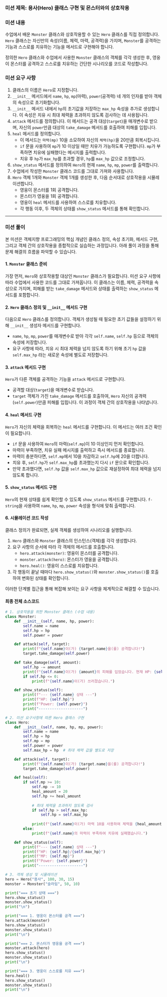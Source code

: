 ### **미션 제목**: 용사(Hero) 클래스 구현 및 몬스터와의 상호작용

### **미션 내용**

수업에서 배운 `Monster` 클래스와 상호작용할 수 있는 `Hero` 클래스를 직접 정의합니다. `Hero` 클래스는 자신만의 속성(이름, 체력, 마력, 공격력)을 가지며, `Monster`를 공격하는 기능과 스스로를 치유하는 기능을 메서드로 구현해야 합니다.

정의한 `Hero` 클래스와 수업에서 사용한 `Monster` 클래스의 객체를 각각 생성한 후, 영웅이 몬스터를 공격하고 스스로를 치유하는 간단한 시나리오를 코드로 작성합니다.

### **미션 요구 사항**

1.  클래스의 이름은 `Hero`로 지정합니다.
2.  `__init__` 메서드에서 `name`, `hp`, `mp`(마력), `power`(공격력) 네 개의 인자를 받아 객체의 속성으로 초기화합니다.
3.  `__init__` 메서드 내에서 `hp`의 초기값을 저장하는 `max_hp` 속성을 추가로 생성합니다. 이 속성은 치유 시 최대 체력을 초과하지 않도록 검사하는 데 사용됩니다.
4.  `attack` 메서드를 정의합니다. 이 메서드는 공격 대상(`target`)을 매개변수로 받으며, 자신의 `power`만큼 대상의 `take_damage` 메서드를 호출하여 피해를 입힙니다.
5.  `heal` 메서드를 정의합니다.
    *   이 메서드는 `마력(mp)` 10을 소모하여 자신의 `체력(hp)`을 20만큼 회복시킵니다.
    *   `if` 문을 사용하여 `mp`가 10 이상일 때만 치유가 가능하도록 구현합니다. `mp`가 부족하면 치유에 실패했다는 메시지를 출력합니다.
    *   치유 후 `hp`가 `max_hp`를 초과할 경우, `hp`를 `max_hp` 값으로 조정합니다.
6.  `show_status` 메서드를 정의하여 `Hero`의 현재 `name`, `hp`, `mp`, `power`를 출력합니다.
7.  수업에서 작성한 `Monster` 클래스 코드를 그대로 가져와 사용합니다.
8.  `Hero` 객체 1개와 `Monster` 객체 1개를 생성한 후, 다음 순서대로 상호작용을 시뮬레이션합니다.
    *   영웅이 몬스터를 1회 공격합니다.
    *   몬스터가 영웅을 1회 공격합니다.
    *   영웅이 `heal` 메서드를 사용하여 스스로를 치유합니다.
    *   각 행동 이후, 두 객체의 상태를 `show_status` 메서드를 통해 확인합니다.

---

### **미션 풀이**

본 미션은 객체지향 프로그래밍의 핵심 개념인 클래스 정의, 속성 초기화, 메서드 구현, 그리고 객체 간의 상호작용을 종합적으로 실습하는 과정입니다. 아래 풀이 과정을 통해 문제 해결의 흐름을 파악할 수 있습니다.

#### **1. `Monster` 클래스 준비**

가장 먼저, `Hero`와 상호작용할 대상인 `Monster` 클래스가 필요합니다. 미션 요구 사항에 따라 수업에서 사용한 코드를 그대로 가져옵니다. 이 클래스는 이름, 체력, 공격력을 속성으로 가지며, 피해를 받는 `take_damage` 메서드와 상태를 출력하는 `show_status` 메서드를 포함합니다.

#### **2. `Hero` 클래스 정의 및 `__init__` 메서드 구현**

다음으로 `Hero` 클래스를 정의합니다. 객체가 생성될 때 필요한 초기 값들을 설정하기 위해 `__init__` 생성자 메서드를 구현합니다.

*   `name`, `hp`, `mp`, `power`를 매개변수로 받아 각각 `self.name`, `self.hp` 등으로 객체의 속성에 저장합니다.
*   요구 사항에 따라, 치유 시 최대 체력을 넘지 않도록 하기 위해 초기 `hp` 값을 `self.max_hp` 라는 새로운 속성에 별도로 저장합니다.

#### **3. `attack` 메서드 구현**

`Hero`가 다른 객체를 공격하는 기능을 `attack` 메서드로 구현합니다.

*   공격할 대상(`target`)을 매개변수로 받습니다.
*   `target` 객체가 가진 `take_damage` 메서드를 호출하여, `Hero` 자신의 공격력(`self.power`)만큼 피해를 입힙니다. 이 과정이 객체 간의 상호작용을 나타냅니다.

#### **4. `heal` 메서드 구현**

`Hero`가 자신의 체력을 회복하는 `heal` 메서드를 구현합니다. 이 메서드는 여러 조건 확인이 필요합니다.

*   `if` 문을 사용하여 `Hero`의 마력(`self.mp`)이 10 이상인지 먼저 확인합니다.
*   마력이 부족하면, 치유 실패 메시지를 출력하고 즉시 메서드를 종료합니다.
*   마력이 충분하다면, `self.mp`에서 10을 차감하고 `self.hp`에 20을 더합니다.
*   치유 후, `self.hp`가 `self.max_hp`를 초과했는지 다시 `if` 문으로 확인합니다.
*   만약 초과했다면, `self.hp` 값을 `self.max_hp` 값으로 재설정하여 최대 체력을 넘지 않도록 합니다.

#### **5. `show_status` 메서드 구현**

`Hero`의 현재 상태를 쉽게 확인할 수 있도록 `show_status` 메서드를 구현합니다. `f-string`을 사용하여 `name`, `hp`, `mp`, `power` 속성을 형식에 맞춰 출력합니다.

#### **6. 시뮬레이션 코드 작성**

클래스 정의가 완료되면, 실제 객체를 생성하여 시나리오를 실행합니다.

1.  `Hero` 클래스와 `Monster` 클래스의 인스턴스(객체)를 각각 생성합니다.
2.  요구 사항의 순서에 따라 각 객체의 메서드를 호출합니다.
    *   `hero.attack(monster)`: 영웅이 몬스터를 공격합니다.
    *   `monster.attack(hero)`: 몬스터가 영웅을 공격합니다.
    *   `hero.heal()`: 영웅이 스스로를 치유합니다.
3.  각 행동이 끝날 때마다 `hero.show_status()`와 `monster.show_status()`를 호출하여 변화된 상태를 확인합니다.

이러한 단계별 접근을 통해 복잡해 보이는 요구 사항을 체계적으로 해결할 수 있습니다.

#### **최종 전체 소스코드**

```python
# 1. 상호작용을 위한 Monster 클래스 (수업 내용)
class Monster:
    def __init__(self, name, hp, power):
        self.name = name
        self.hp = hp
        self.power = power

    def attack(self, target):
        print(f"{self.name}이(가) {target.name}을(를) 공격합니다!")
        target.take_damage(self.power)

    def take_damage(self, amount):
        self.hp -= amount
        print(f"{self.name}이(가) {amount}의 피해를 입었습니다. 현재 HP: {self.hp}")
        if self.hp <= 0:
            print(f"{self.name}이(가) 쓰러졌습니다.")

    def show_status(self):
        print(f"--- {self.name} 상태 ---")
        print(f"HP: {self.hp}")
        print(f"Power: {self.power}")
        print("--------------------")

# 2. 미션 요구사항에 따른 Hero 클래스 구현
class Hero:
    def __init__(self, name, hp, mp, power):
        self.name = name
        self.hp = hp
        self.mp = mp
        self.power = power
        self.max_hp = hp  # 최대 체력 값을 별도로 저장

    def attack(self, target):
        print(f"{self.name}이(가) {target.name}을(를) 공격합니다!")
        target.take_damage(self.power)

    def heal(self):
        if self.mp >= 10:
            self.mp -= 10
            heal_amount = 20
            self.hp += heal_amount
            
            # 최대 체력을 초과하지 않도록 검사
            if self.hp > self.max_hp:
                self.hp = self.max_hp
            
            print(f"{self.name}이(가) 마력 10을 사용하여 체력을 {heal_amount}만큼 회복했습니다.")
        else:
            print(f"{self.name}의 마력이 부족하여 치유에 실패했습니다.")

    def show_status(self):
        print(f"--- {self.name} 상태 ---")
        print(f"HP: {self.hp}/{self.max_hp}")
        print(f"MP: {self.mp}")
        print(f"Power: {self.power}")
        print("--------------------")

# 3. 객체 생성 및 시뮬레이션
hero = Hero("용사", 100, 30, 15)
monster = Monster("슬라임", 50, 10)

print("=== 초기 상태 ===")
hero.show_status()
monster.show_status()
print("\n")

print("=== 1. 영웅이 몬스터를 공격 ===")
hero.attack(monster)
hero.show_status()
monster.show_status()
print("\n")

print("=== 2. 몬스터가 영웅을 공격 ===")
monster.attack(hero)
hero.show_status()
monster.show_status()
print("\n")

print("=== 3. 영웅이 스스로를 치유 ===")
hero.heal()
hero.show_status()
monster.show_status()
print("\n")
```
